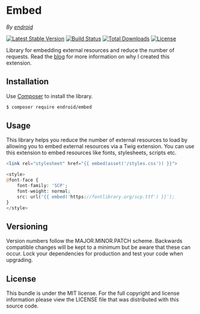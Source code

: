 # Embed

*By [endroid](https://endroid.nl/)*

[![Latest Stable Version](http://img.shields.io/packagist/v/endroid/embed.svg)](https://packagist.org/packages/endroid/embed)
[![Build Status](http://img.shields.io/travis/endroid/embed.svg)](http://travis-ci.org/endroid/embed)
[![Total Downloads](http://img.shields.io/packagist/dt/endroid/embed.svg)](https://packagist.org/packages/endroid/embed)
[![License](http://img.shields.io/packagist/l/endroid/embed.svg)](https://packagist.org/packages/endroid/embed)

Library for embedding external resources and reduce the number of requests.
Read the [blog](https://medium.com/@endroid/pdf-generation-in-symfony-3080702353b)
for more information on why I created this extension.

## Installation

Use [Composer](https://getcomposer.org/) to install the library.

``` bash
$ composer require endroid/embed
```

## Usage

This library helps you reduce the number of external resources to load by
allowing you to embed external resources via a Twig extension. You can use this
extension to embed resources like fonts, stylesheets, scripts etc.

```php
<link rel="stylesheet" href="{{ embed(asset('/styles.css')) }}">

<style>
@font-face {
    font-family: 'SCP';
    font-weight: normal;
    src: url('{{ embed('https://fontlibrary.org/scp.ttf') }}');
}
</style>
```

## Versioning

Version numbers follow the MAJOR.MINOR.PATCH scheme. Backwards compatible
changes will be kept to a minimum but be aware that these can occur. Lock
your dependencies for production and test your code when upgrading.

## License

This bundle is under the MIT license. For the full copyright and license
information please view the LICENSE file that was distributed with this source code.
